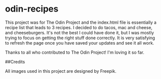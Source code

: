 # odin-recipes

This project was for The Odin Project and the index.html file is essentially a recipe list that leads to 3 recipes. I decided to do tacos, mac and cheese, and cheeseburgers. It's not the best I could have done it, but I was mostly trying to focus on getting the right stuff done correctly. It is very satisfying to refresh the page once you have saved your updates and see it all work.

Thanks to all who contributed to The Odin Project! I'm loving it so far.



\##Credits

All images used in this project are designed by Freepik.

